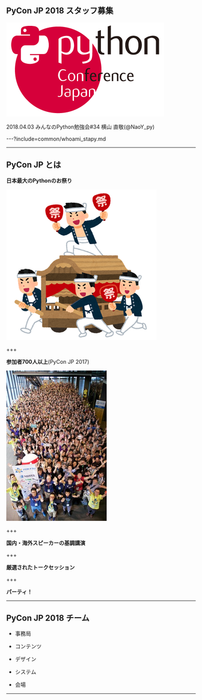 ## PyCon JP 2018 スタッフ募集
![logo](stapy34_LT_20180403/assets/img/logo.png)

2018.04.03 みんなのPython勉強会#34
横山 直敬(@NaoY_py)

---?include=common/whoami_stapy.md

---

## PyCon JP とは

**日本最大のPythonのお祭り**
	
![祭り](stapy34_LT_20180403/assets/img/matsuri.png)

+++

**参加者700人以上**(PyCon JP 2017)

![参加者](stapy34_LT_20180403/assets/img/participants.jpg)

+++

**国内・海外スピーカーの基調講演**

+++
	
**厳選されたトークセッション**

+++
	
**パーティ！**

---

## PyCon JP 2018 チーム

- 事務局

- コンテンツ

- デザイン

- システム

- 会場

---

